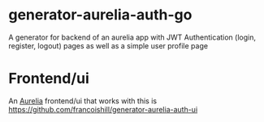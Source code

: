 # generator-aurelia-auth-go
A generator for backend of an aurelia app with JWT Authentication (login, register, logout) pages as well as a simple user profile page

# Frontend/ui
An [Aurelia](http://aurelia.io/) frontend/ui that works with this is https://github.com/francoishill/generator-aurelia-auth-ui
